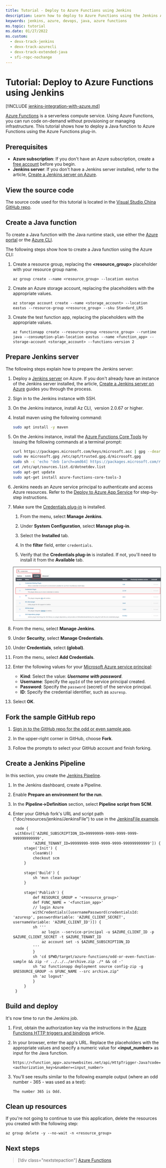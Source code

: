 ```yaml
---
title: Tutorial - Deploy to Azure Functions using Jenkins
description: Learn how to deploy to Azure Functions using the Jenkins Azure Functions plug-in
keywords: jenkins, azure, devops, java, azure functions
ms.topic: tutorial
ms.date: 01/27/2022
ms.custom:
  - devx-track-jenkins
  - devx-track-azurecli
  - devx-track-extended-java
  - sfi-ropc-nochange
---
```


# Tutorial: Deploy to Azure Functions using Jenkins

[!INCLUDE [jenkins-integration-with-azure.md](includes/jenkins-integration-with-azure.md)]

[Azure Functions](/azure/azure-functions/) is a serverless compute service. Using Azure Functions, you can run code on-demand without provisioning or managing infrastructure. This tutorial shows how to deploy a Java function to Azure Functions using the Azure Functions plug-in.

## Prerequisites

- **Azure subscription**: If you don't have an Azure subscription, create a [free account](https://azure.microsoft.com/pricing/purchase-options/azure-account?cid=msft_learn) before you begin.
- **Jenkins server**: If you don't have a Jenkins server installed, refer to the article, [Create a Jenkins server on Azure](./configure-on-linux-vm.md).

## View the source code

The source code used for this tutorial is located in the [Visual Studio China GitHub repo](https://github.com/VSChina/odd-or-even-function/blob/master/src/main/java/com/microsoft/azure/Function.java).

## Create a Java function

To create a Java function with the Java runtime stack, use either the [Azure portal](https://portal.azure.com) or the [Azure CLI](/cli/azure/).

The following steps show how to create a Java function using the Azure CLI:

1. Create a resource group, replacing the **&lt;resource_group>** placeholder with your resource group name.

    ```azurecli
    az group create --name <resource_group> --location eastus
    ```

1. Create an Azure storage account, replacing the placeholders with the appropriate values.
 
    ```azurecli
    az storage account create --name <storage_account> --location eastus --resource-group <resource_group> --sku Standard_LRS    
    ```

1. Create the test function app, replacing the placeholders with the appropriate values.

    ```azurecli
    az functionapp create --resource-group <resource_group> --runtime java --consumption-plan-location eastus --name <function_app> --storage-account <storage_account> --functions-version 2
    ```

## Prepare Jenkins server

The following steps explain how to prepare the Jenkins server:

1. Deploy a [Jenkins server](https://azuremarketplace.microsoft.com/marketplace/apps/cloud-infrastructure-services.jenkins-windows-2019) on Azure. If you don't already have an instance of the Jenkins server installed, the article, [Create a Jenkins server on Azure](./configure-on-linux-vm.md) guides you through the process.

1. Sign in to the Jenkins instance with SSH.

1. On the Jenkins instance, install Az CLI,  version 2.0.67 or higher.

1. Install maven using the following command:

    ```bash
    sudo apt install -y maven
    ```

1. On the Jenkins instance, install the [Azure Functions Core Tools](/azure/azure-functions/functions-run-local) by issuing the following commands at a terminal prompt:

    ```bash
    curl https://packages.microsoft.com/keys/microsoft.asc | gpg --dearmor > microsoft.gpg
    sudo mv microsoft.gpg /etc/apt/trusted.gpg.d/microsoft.gpg
    sudo sh -c 'echo "deb [arch=amd64] https://packages.microsoft.com/repos/microsoft-ubuntu-$(lsb_release -cs)-prod $(lsb_release -cs) main" > /etc/apt/sources.list.d/dotnetdev.list'
    cat /etc/apt/sources.list.d/dotnetdev.list
    sudo apt-get update
    sudo apt-get install azure-functions-core-tools-3
    ```

1. Jenkins needs an Azure service principal to authenticate and access Azure resources. Refer to the [Deploy to Azure App Service](./deploy-to-azure-app-service-using-azure-cli.md) for step-by-step instructions.

1. Make sure the [Credentials plug-in](https://plugins.jenkins.io/credentials/) is installed.

    1. From the menu, select **Manage Jenkins**.

    1. Under **System Configuration**, select **Manage plug-in**.

    1. Select the **Installed** tab.

    1. In the **filter** field, enter `credentials`.
    
    1. Verify that the **Credentials plug-in** is installed. If not, you'll need to install it from the **Available** tab.

    ![The Credentials Plug-in needs to be installed.](./media/deploy-to-azure-functions/credentials-plugin.png)

1. From the menu, select **Manage Jenkins**.

1. Under **Security**, select **Manage Credentials**.

1. Under **Credentials**, select **(global)**.

1. From the menu, select **Add Credentials**.

1. Enter the following values for your [Microsoft Azure service principal](/cli/azure/create-an-azure-service-principal-azure-cli?toc=%252fazure%252fazure-resource-manager%252ftoc.json):

    - **Kind**: Select the value: ***Username with password***.
    - **Username**: Specify the `appId` of the service principal created.
    - **Password**: Specify the `password` (secret) of the service principal.
    - **ID**: Specify the credential identifier, such as `azuresp`.

1. Select **OK**.

## Fork the sample GitHub repo

1. [Sign in to the GitHub repo for the odd or even sample app](https://github.com/VSChina/odd-or-even-function.git).

1. In the upper-right corner in GitHub, choose **Fork**.

1. Follow the prompts to select your GitHub account and finish forking.

## Create a Jenkins Pipeline

In this section, you create the [Jenkins Pipeline](https://jenkins.io/doc/book/pipeline/).

1. In the Jenkins dashboard, create a Pipeline.

1. Enable **Prepare an environment for the run**.

1. In the **Pipeline->Definition** section, select **Pipeline script from SCM**.

1. Enter your GitHub fork's URL and script path ("doc/resources/jenkins/JenkinsFile") to use in the [JenkinsFile example](https://github.com/VSChina/odd-or-even-function/blob/master/doc/resources/jenkins/JenkinsFile).

   ```nodejs
    node {
    withEnv(['AZURE_SUBSCRIPTION_ID=99999999-9999-9999-9999-999999999999',
            'AZURE_TENANT_ID=99999999-9999-9999-9999-999999999999']) {
        stage('Init') {
            cleanWs()
            checkout scm
        }

        stage('Build') {
            sh 'mvn clean package'
        }

        stage('Publish') {
            def RESOURCE_GROUP = '<resource_group>' 
            def FUNC_NAME = '<function_app>'
            // login Azure
            withCredentials([usernamePassword(credentialsId: 'azuresp', passwordVariable: 'AZURE_CLIENT_SECRET', usernameVariable: 'AZURE_CLIENT_ID')]) {
            sh '''
                az login --service-principal -u $AZURE_CLIENT_ID -p $AZURE_CLIENT_SECRET -t $AZURE_TENANT_ID
                az account set -s $AZURE_SUBSCRIPTION_ID
            '''
            }
            sh 'cd $PWD/target/azure-functions/odd-or-even-function-sample && zip -r ../../../archive.zip ./* && cd -'
            sh "az functionapp deployment source config-zip -g $RESOURCE_GROUP -n $FUNC_NAME --src archive.zip"
            sh 'az logout'
            }
        }
    }
    ```

## Build and deploy

It's now time to run the Jenkins job.

1. First, obtain the authorization key via the instructions in the [Azure Functions HTTP triggers and bindings](/azure/azure-functions/functions-bindings-http-webhook-trigger#authorization-keys) article.

1. In your browser, enter the app's URL. Replace the placeholders with the appropriate values and specify a numeric value for **&lt;input_number>** as input for the Java function.

    ```
    https://<function_app>.azurewebsites.net/api/HttpTrigger-Java?code=<authorization_key>&number=<input_number>
    ```
1. You'll see results similar to the following example output (where an odd number - 365 - was used as a test):

    ```output
    The number 365 is Odd.
    ```

## Clean up resources

If you're not going to continue to use this application, delete
the resources you created with the following step:

```azurecli
az group delete -y --no-wait -n <resource_group>
```

## Next steps

> [!div class="nextstepaction"]
> [Azure Functions](/azure/azure-functions/)
